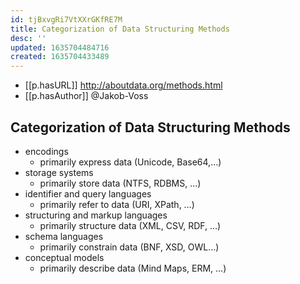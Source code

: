 ```yaml
---
id: tjBxvgRi7VtXXrGKfRE7M
title: Categorization of Data Structuring Methods
desc: ''
updated: 1635704484716
created: 1635704433489
---
```



- [[p.hasURL]] http://aboutdata.org/methods.html
- [[p.hasAuthor]] @Jakob-Voss

## Categorization of Data Structuring Methods

- encodings
    - primarily express data (Unicode, Base64,…) 
- storage systems
    - primarily store data (NTFS, RDBMS, …) 
- identifier and query languages
    - primarily refer to data (URI, XPath, …) 
- structuring and markup languages
    - primarily structure data (XML, CSV, RDF, …) 
- schema languages
    - primarily constrain data (BNF, XSD, OWL…) 
- conceptual models
    - primarily describe data (Mind Maps, ERM, …) 



